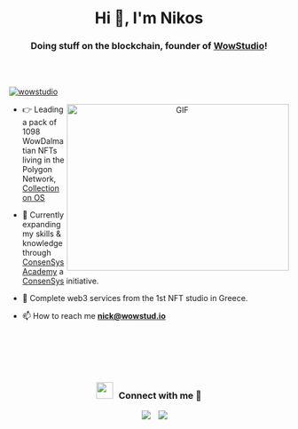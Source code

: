 <h1 align="center">Hi 👋, I'm Nikos</h1>
<h3 align="center">Doing stuff on the blockchain, founder of <a href="https://wowstud.io" target="blank">
WowStudio</a>!</h3>

<br>
<br>
<p align="left"> <a href="https://twitter.com/wowstudionft?lang=en" target="blank"><img src="https://img.shields.io/twitter/follow/WowStudioNFT?style=social" alt="wowstudio" /></a> </p>

<a target="_blank" align="center">
  <img align="right" top="500" height="300" width="400" alt="GIF" src="https://media.giphy.com/media/hqyghxPJECiDt3VITP/giphy.gif">
</a>

- 👉 Leading a pack of 1098 WowDalmatian NFTs living in the Polygon Network, <a href="https://opensea.io/collection/wowdalmatians" target="blank">Collection on OS</a>

- 🌱 Currently expanding my skills & knowledge through <a href="https://courses.consensys.net" target="_blank">
ConsenSys Academy</a> a <a href="https://courses.consensys.net" target="_blank">
ConsenSys</a> initiative.

- 🤝 Complete web3 services from the 1st NFT studio in Greece.

- 📫 How to reach me **nick@wowstud.io**

<br><br><br>
<br/>
<h3 align="center" > <img src="https://media.giphy.com/media/iY8CRBdQXODJSCERIr/giphy.gif" width="30" height="30" style="margin-right: 10px;">Connect with me 🤝 </h3>

<p align="center">

 <div align="center"  class="icons-social" style="margin-left: 10px;">
<a style="margin-left: 10px;" target="_blank" href="https://twitter.com/wowstudionft">
			<img src="https://img.icons8.com/doodle/1x/twitter-squared--v2.png" ></a>        
<a style="margin-left: 10px;" target="_blank" href="https://www.instagram.com/wowstudio.nft/">
			<img src="https://img.icons8.com/doodle/40/000000/instagram-new--v2.png"></a>
      </div>

</p>
